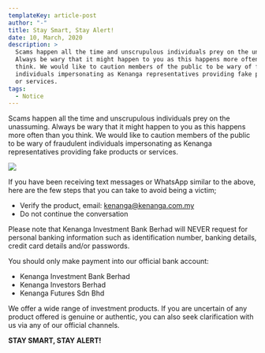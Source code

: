 ```yaml
---
templateKey: article-post
author: "-"
title: Stay Smart, Stay Alert!
date: 10, March, 2020
description: >
  Scams happen all the time and unscrupulous individuals prey on the unassuming.
  Always be wary that it might happen to you as this happens more often than you
  think. We would like to caution members of the public to be wary of fraudulent
  individuals impersonating as Kenanga representatives providing fake products
  or services.
tags:
  - Notice
---
```

Scams happen all the time and unscrupulous individuals prey on the unassuming. Always be wary that it might happen to you as this happens more often than you think. We would like to caution members of the public to be wary of fraudulent individuals impersonating as Kenanga representatives providing fake products or services.

![](/img/fake.png)

If you have been receiving text messages or WhatsApp similar to the above, here are the few steps that you can take to avoid being a victim;

* Verify the product, email: kenanga@kenanga.com.my
* Do not continue the conversation

Please note that Kenanga Investment Bank Berhad will NEVER request for personal banking information such as identification number, banking details, credit card details and/or passwords.

You should only make payment into our official bank account:

* Kenanga Investment Bank Berhad
* Kenanga Investors Berhad
* Kenanga Futures Sdn Bhd 

We offer a wide range of investment products. If you are uncertain of any product offered is genuine or authentic, you can also seek clarification with us via any of our official channels.

**STAY SMART, STAY ALERT!**
